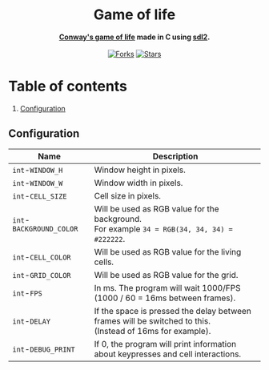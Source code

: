 <div align="center">
	<h1>Game of life</h1>
	<b><a href="https://en.wikipedia.org/wiki/Conway's_Game_of_Life">Conway's game of life</a> made in C using <a href="https://www.libsdl.org/index.php">sdl2</a>.</b><br><br>
	<a href="https://github.com/r4v10l1/game-of-life/network/members"><img src="https://img.shields.io/github/forks/r4v10l1/game-of-life.svg?style=for-the-badge&logo=c&color=a8b9cc&logoColor=a8b9cc" alt="Forks"></a>
	<a href="https://github.com/r4v10l1/game-of-life/stargazers"><img src="https://img.shields.io/github/stars/r4v10l1/game-of-life.svg?style=for-the-badge&logo=c&color=a8b9cc&logoColor=a8b9cc" alt="Stars"></a>
</div>

# Table of contents
1. [Configuration](https://github.com/r4v10l1/game-of-life#Configuration)

## Configuration
Name                     | Description
-------------------------|--------------
`int`-`WINDOW_H`         | Window height in pixels.
`int`-`WINDOW_W`         | Window width in pixels.
`int`-`CELL_SIZE`        | Cell size in pixels.
`int`-`BACKGROUND_COLOR` | Will be used as RGB value for the background.<br>For example `34 = RGB(34, 34, 34) = #222222`.
`int`-`CELL_COLOR`       | Will be used as RGB value for the living cells.
`int`-`GRID_COLOR`       | Will be used as RGB value for the grid.
`int`-`FPS`              | In ms. The program will wait 1000/FPS (1000 / 60 = 16ms between frames).
`int`-`DELAY`            | If the space is pressed the delay between frames will be switched to this.<br>(Instead of 16ms for example).
`int`-`DEBUG_PRINT`      | If 0, the program will print information about keypresses and cell interactions.

